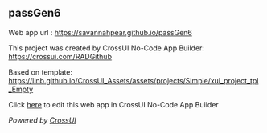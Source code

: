 ## passGen6
Web app url : https://savannahpear.github.io/passGen6

This project was created by CrossUI No-Code App Builder: https://crossui.com/RADGithub

Based on template: https://linb.github.io/CrossUI_Assets/assets/projects/Simple/xui_project_tpl_Empty

Click [here](https://crossui.com/RADGithub/#!from=github&owner=savannahpear&repo=passGen6) to edit this web app in CrossUI No-Code App Builder

<i>Powered by [CrossUI](https://crossui.com)</i>
